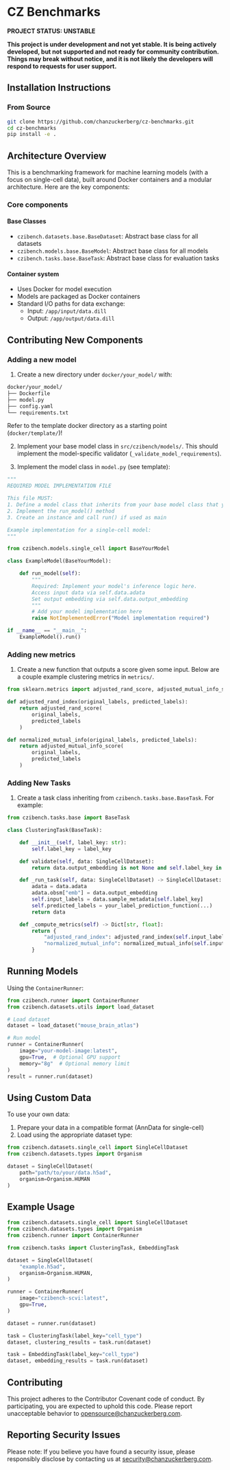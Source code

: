 # CZ Benchmarks

**PROJECT STATUS: UNSTABLE**

**This project is under development and not yet stable. It is being actively developed, but not supported and not ready for community contribution. Things may break without notice, and it is not likely the developers will respond to requests for user support.**

## Installation Instructions

### From Source

```bash
git clone https://github.com/chanzuckerberg/cz-benchmarks.git
cd cz-benchmarks
pip install -e .
```

## Architecture Overview

This is a benchmarking framework for machine learning models (with a focus on single-cell data), built around Docker containers and a modular architecture. Here are the key components:

### Core components

#### Base Classes

- `czibench.datasets.base.BaseDataset`: Abstract base class for all datasets
- `czibench.models.base.BaseModel`: Abstract base class for all models
- `czibench.tasks.base.BaseTask`: Abstract base class for evaluation tasks

#### Container system

- Uses Docker for model execution
- Models are packaged as Docker containers
- Standard I/O paths for data exchange:
  - Input: `/app/input/data.dill`
  - Output: `/app/output/data.dill`

## Contributing New Components

### Adding a new model

1. Create a new directory under `docker/your_model/` with:

```markdown
docker/your_model/
├── Dockerfile
├── model.py
├── config.yaml
└── requirements.txt
```

Refer to the template docker directory as a starting point (`docker/template/`)!

2. Implement your base model class in `src/czibench/models/`. This should implement the model-specific validator (`_validate_model_requirements`).

3. Implement the model class in `model.py` (see template):

```python
"""
REQUIRED MODEL IMPLEMENTATION FILE

This file MUST:
1. Define a model class that inherits from your base model class that you implemented in the benchmarking library (e.g. ScviValidator)
2. Implement the run_model() method
3. Create an instance and call run() if used as main

Example implementation for a single-cell model:
"""

from czibench.models.single_cell import BaseYourModel

class ExampleModel(BaseYourModel):

    def run_model(self):
        """
        Required: Implement your model's inference logic here.
        Access input data via self.data.adata
        Set output embedding via self.data.output_embedding
        """
        # Add your model implementation here
        raise NotImplementedError("Model implementation required")

if __name__ == "__main__":
    ExampleModel().run()
```

### Adding new metrics

1. Create a new function that outputs a score given some input. Below are a couple example clustering metrics in `metrics/`.

```python
from sklearn.metrics import adjusted_rand_score, adjusted_mutual_info_score

def adjusted_rand_index(original_labels, predicted_labels):
    return adjusted_rand_score(
        original_labels,
        predicted_labels
    )

def normalized_mutual_info(original_labels, predicted_labels):
    return adjusted_mutual_info_score(
        original_labels,
        predicted_labels
    )
```

### Adding New Tasks

1. Create a task class inheriting from `czibench.tasks.base.BaseTask`. For example:

```python
from czibench.tasks.base import BaseTask

class ClusteringTask(BaseTask):

    def __init__(self, label_key: str):
        self.label_key = label_key

    def validate(self, data: SingleCellDataset):
        return data.output_embedding is not None and self.label_key in data.sample_metadata.columns

    def _run_task(self, data: SingleCellDataset) -> SingleCellDataset:
        adata = data.adata
        adata.obsm["emb"] = data.output_embedding
        self.input_labels = data.sample_metadata[self.label_key]
        self.predicted_labels = your_label_prediction_function(...)
        return data

    def _compute_metrics(self) -> Dict[str, float]:
        return {
            "adjusted_rand_index": adjusted_rand_index(self.input_labels, self.predicted_labels),
            "normalized_mutual_info": normalized_mutual_info(self.input_labels, self.predicted_labels),
        }
```

## Running Models

Using the `ContainerRunner`:

```python
from czibench.runner import ContainerRunner
from czibench.datasets.utils import load_dataset

# Load dataset
dataset = load_dataset("mouse_brain_atlas")

# Run model
runner = ContainerRunner(
    image="your-model-image:latest",
    gpu=True,  # Optional GPU support
    memory="8g"  # Optional memory limit
)
result = runner.run(dataset)
```

## Using Custom Data

To use your own data:

1. Prepare your data in a compatible format (AnnData for single-cell)
2. Load using the appropriate dataset type:

```python
from czibench.datasets.single_cell import SingleCellDataset
from czibench.datasets.types import Organism

dataset = SingleCellDataset(
    path="path/to/your/data.h5ad",
    organism=Organism.HUMAN
)
```

## Example Usage

```python
from czibench.datasets.single_cell import SingleCellDataset
from czibench.datasets.types import Organism
from czibench.runner import ContainerRunner

from czibench.tasks import ClusteringTask, EmbeddingTask

dataset = SingleCellDataset(
    "example.h5ad",
    organism=Organism.HUMAN,
)

runner = ContainerRunner(
    image="czibench-scvi:latest",
    gpu=True,
)

dataset = runner.run(dataset)

task = ClusteringTask(label_key="cell_type")
dataset, clustering_results = task.run(dataset)

task = EmbeddingTask(label_key="cell_type")
dataset, embedding_results = task.run(dataset)
```

## Contributing
This project adheres to the Contributor Covenant code of conduct. By participating, you are expected to uphold this code. Please report unacceptable behavior to opensource@chanzuckerberg.com.

## Reporting Security Issues
Please note: If you believe you have found a security issue, please responsibly disclose by contacting us at security@chanzuckerberg.com.
